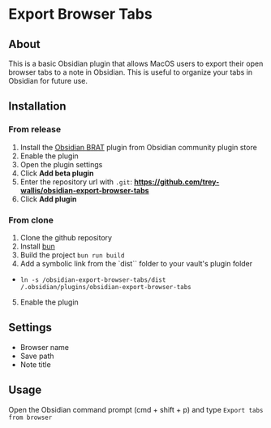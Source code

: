 # Export Browser Tabs

## About

This is a basic Obsidian plugin that allows MacOS users to export their open browser tabs to a note in Obsidian. This is useful to organize your tabs in Obsidian for future use.

## Installation

### From release

1. Install the [Obsidian BRAT](https://github.com/TfTHacker/obsidian42-brat) plugin from Obsidian community plugin store
2. Enable the plugin
3. Open the plugin settings
4. Click **Add beta plugin**
5. Enter the repository url with `.git`: **https://github.com/trey-wallis/obsidian-export-browser-tabs**
6. Click **Add plugin**

### From clone

1. Clone the github repository
2. Install [bun](https://bun.sh)
3. Build the project `bun run build`
4. Add a symbolic link from the `dist`` folder to your vault's plugin folder

-   `ln -s /obsidian-export-browser-tabs/dist /.obsidian/plugins/obsidian-export-browser-tabs`

5. Enable the plugin

## Settings

-   Browser name
-   Save path
-   Note title

## Usage

Open the Obsidian command prompt (cmd + shift + p) and type `Export tabs from browser`
